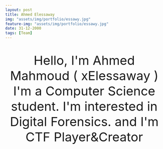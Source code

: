 ```yaml
---
layout: post
title: Ahmed Elessaway
img: "assets/img/portfolio/essawy.jpg"
feature-img: "assets/img/portfolio/essawy.jpg"
date: 31-12-2000
tags: [Team]
---
```

<p style ="text-align: center; font-size: 40px">
Hello, I'm Ahmed Mahmoud ( xElessaway ) I'm a Computer Science student. I'm interested in Digital Forensics. and I'm CTF Player&Creator
</p>

